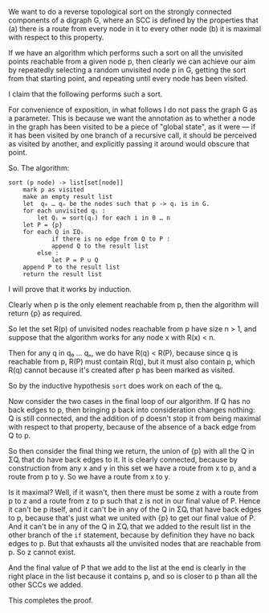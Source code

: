 We want to do a reverse topological sort on the strongly connected components of a digraph G, where an SCC is defined by the properties that (a) there is a route from every node in it to every other node (b) it is maximal with respect to this property.

If we have an algorithm which performs such a sort on all the unvisited points reachable from a given node p, then clearly we can achieve our aim by repeatedly selecting a random unvisited node p in G, getting the sort from that starting point, and repeating until every node has been visited.

I claim that the following performs such a sort.

For convenience of exposition, in what follows I do not pass the graph G as a parameter. This is because we want the annotation as to whether a node in the graph has been visited to be a piece of "global state", as it were — if it has been visited by one branch of a recursive call, it should be perceived as visited by another, and explicitly passing it around would obscure that point.

So. The algorithm:

```
sort (p node) -> list[set[node]]
	mark p as visited
	make an empty result list
	let  q₀ … qₙ be the nodes such that p -> qᵢ is in G.
	for each unvisited qᵢ :
		let Qᵢ = sort(qᵢ) for each i in 0 … n
	let P = {p}
	for each Q in ΣQᵢ
        	if there is no edge from Q to P :
			append Q to the result list
		else :
			let P = P ∪ Q
	append P to the result list
	return the result list
```

I will prove that it works by induction.

Clearly when p is the only element reachable from p, then the algorithm will return {p} as required.

So let the set R(p) of unvisited nodes reachable from p have size n > 1, and suppose that the algorithm works for any node x with R(x) < n.

Then for any q in q₀ … qₙ, we do have R(q) < R(P), because since q is reachable from p, R(P) must contain R(q), but it must also contain p, which R(q) cannot because it's created after p has been marked as visited.

So by the inductive hypothesis `sort` does work on each of the qᵢ.

Now consider the two cases in the final loop of our algorithm. If Q has no back edges to p, then bringing p back into consideration changes nothing: Q is still connected, and the addition of p doesn't stop it from being maximal with respect to that property, because of the absence of a back edge from Q to p.

So then consider the final thing we return, the union of {p} with all the Q in ΣQᵢ that do have back edges to it. It is clearly connected, because by construction from any x and y in this set we have a route from x to p, and a route from p to y. So we have a route from x to y.

Is it maximal? Well, if it wasn't, then there must be some z with a route from p to z and a route from z to p such that z is not in our final value of P. Hence it can't be p itself, and it can't be in any of the Q in ΣQᵢ that have back edges to p, because that's just what we united with {p} to get our final value of P. And it can't be in any of the Q in ΣQᵢ that we added to the result list in the other branch of the `if` statement, because by definition they have no back edges to p. But that exhausts all the unvisited nodes that are reachable from p. So z cannot exist.

And the final value of P that we add to the list at the end is clearly in the right place in the list because it contains p, and so is closer to p than all the other SCCs we added.

This completes the proof.
